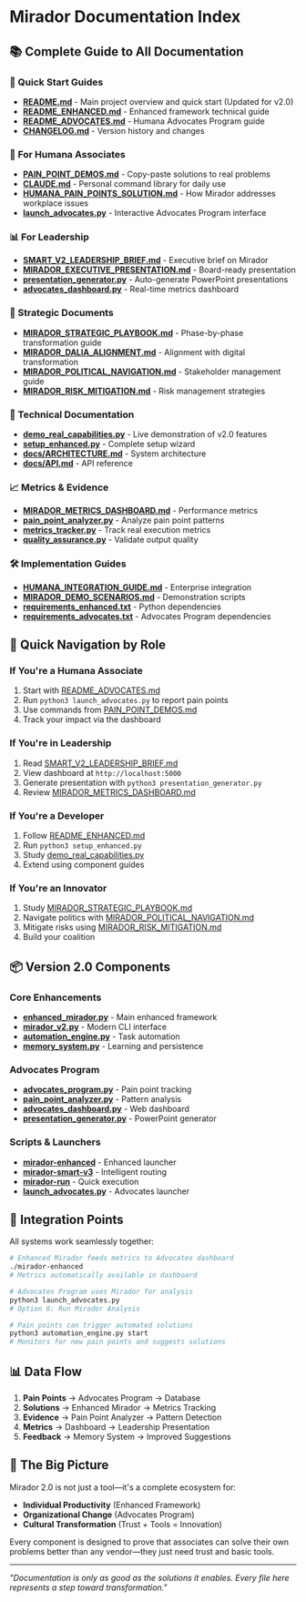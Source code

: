 # Mirador Documentation Index

## 📚 Complete Guide to All Documentation

### 🚀 Quick Start Guides
- **[README.md](README.md)** - Main project overview and quick start (Updated for v2.0)
- **[README_ENHANCED.md](README_ENHANCED.md)** - Enhanced framework technical guide
- **[README_ADVOCATES.md](README_ADVOCATES.md)** - Humana Advocates Program guide
- **[CHANGELOG.md](CHANGELOG.md)** - Version history and changes

### 🏢 For Humana Associates
- **[PAIN_POINT_DEMOS.md](PAIN_POINT_DEMOS.md)** - Copy-paste solutions to real problems
- **[CLAUDE.md](CLAUDE.md)** - Personal command library for daily use
- **[HUMANA_PAIN_POINTS_SOLUTION.md](HUMANA_PAIN_POINTS_SOLUTION.md)** - How Mirador addresses workplace issues
- **[launch_advocates.py](launch_advocates.py)** - Interactive Advocates Program interface

### 📊 For Leadership
- **[SMART_V2_LEADERSHIP_BRIEF.md](SMART_V2_LEADERSHIP_BRIEF.md)** - Executive brief on Mirador
- **[MIRADOR_EXECUTIVE_PRESENTATION.md](MIRADOR_EXECUTIVE_PRESENTATION.md)** - Board-ready presentation
- **[presentation_generator.py](presentation_generator.py)** - Auto-generate PowerPoint presentations
- **[advocates_dashboard.py](advocates_dashboard.py)** - Real-time metrics dashboard

### 🎯 Strategic Documents
- **[MIRADOR_STRATEGIC_PLAYBOOK.md](MIRADOR_STRATEGIC_PLAYBOOK.md)** - Phase-by-phase transformation guide
- **[MIRADOR_DALIA_ALIGNMENT.md](MIRADOR_DALIA_ALIGNMENT.md)** - Alignment with digital transformation
- **[MIRADOR_POLITICAL_NAVIGATION.md](MIRADOR_POLITICAL_NAVIGATION.md)** - Stakeholder management guide
- **[MIRADOR_RISK_MITIGATION.md](MIRADOR_RISK_MITIGATION.md)** - Risk management strategies

### 🔧 Technical Documentation
- **[demo_real_capabilities.py](demo_real_capabilities.py)** - Live demonstration of v2.0 features
- **[setup_enhanced.py](setup_enhanced.py)** - Complete setup wizard
- **[docs/ARCHITECTURE.md](docs/ARCHITECTURE.md)** - System architecture
- **[docs/API.md](docs/API.md)** - API reference

### 📈 Metrics & Evidence
- **[MIRADOR_METRICS_DASHBOARD.md](MIRADOR_METRICS_DASHBOARD.md)** - Performance metrics
- **[pain_point_analyzer.py](pain_point_analyzer.py)** - Analyze pain point patterns
- **[metrics_tracker.py](metrics_tracker.py)** - Track real execution metrics
- **[quality_assurance.py](quality_assurance.py)** - Validate output quality

### 🛠️ Implementation Guides
- **[HUMANA_INTEGRATION_GUIDE.md](HUMANA_INTEGRATION_GUIDE.md)** - Enterprise integration
- **[MIRADOR_DEMO_SCENARIOS.md](MIRADOR_DEMO_SCENARIOS.md)** - Demonstration scripts
- **[requirements_enhanced.txt](requirements_enhanced.txt)** - Python dependencies
- **[requirements_advocates.txt](requirements_advocates.txt)** - Advocates Program dependencies

## 🎯 Quick Navigation by Role

### If You're a Humana Associate
1. Start with [README_ADVOCATES.md](README_ADVOCATES.md)
2. Run `python3 launch_advocates.py` to report pain points
3. Use commands from [PAIN_POINT_DEMOS.md](PAIN_POINT_DEMOS.md)
4. Track your impact via the dashboard

### If You're in Leadership
1. Read [SMART_V2_LEADERSHIP_BRIEF.md](SMART_V2_LEADERSHIP_BRIEF.md)
2. View dashboard at `http://localhost:5000`
3. Generate presentation with `python3 presentation_generator.py`
4. Review [MIRADOR_METRICS_DASHBOARD.md](MIRADOR_METRICS_DASHBOARD.md)

### If You're a Developer
1. Follow [README_ENHANCED.md](README_ENHANCED.md)
2. Run `python3 setup_enhanced.py`
3. Study [demo_real_capabilities.py](demo_real_capabilities.py)
4. Extend using component guides

### If You're an Innovator
1. Study [MIRADOR_STRATEGIC_PLAYBOOK.md](MIRADOR_STRATEGIC_PLAYBOOK.md)
2. Navigate politics with [MIRADOR_POLITICAL_NAVIGATION.md](MIRADOR_POLITICAL_NAVIGATION.md)
3. Mitigate risks using [MIRADOR_RISK_MITIGATION.md](MIRADOR_RISK_MITIGATION.md)
4. Build your coalition

## 📦 Version 2.0 Components

### Core Enhancements
- **[enhanced_mirador.py](enhanced_mirador.py)** - Main enhanced framework
- **[mirador_v2.py](mirador_v2.py)** - Modern CLI interface
- **[automation_engine.py](automation_engine.py)** - Task automation
- **[memory_system.py](memory_system.py)** - Learning and persistence

### Advocates Program
- **[advocates_program.py](advocates_program.py)** - Pain point tracking
- **[pain_point_analyzer.py](pain_point_analyzer.py)** - Pattern analysis
- **[advocates_dashboard.py](advocates_dashboard.py)** - Web dashboard
- **[presentation_generator.py](presentation_generator.py)** - PowerPoint generator

### Scripts & Launchers
- **[mirador-enhanced](mirador-enhanced)** - Enhanced launcher
- **[mirador-smart-v3](mirador-smart-v3)** - Intelligent routing
- **[mirador-run](mirador-run)** - Quick execution
- **[launch_advocates.py](launch_advocates.py)** - Advocates launcher

## 🔄 Integration Points

All systems work seamlessly together:

```bash
# Enhanced Mirador feeds metrics to Advocates dashboard
./mirador-enhanced
# Metrics automatically available in dashboard

# Advocates Program uses Mirador for analysis
python3 launch_advocates.py
# Option 6: Run Mirador Analysis

# Pain points can trigger automated solutions
python3 automation_engine.py start
# Monitors for new pain points and suggests solutions
```

## 📊 Data Flow

1. **Pain Points** → Advocates Program → Database
2. **Solutions** → Enhanced Mirador → Metrics Tracking
3. **Evidence** → Pain Point Analyzer → Pattern Detection
4. **Metrics** → Dashboard → Leadership Presentation
5. **Feedback** → Memory System → Improved Suggestions

## 🎯 The Big Picture

Mirador 2.0 is not just a tool—it's a complete ecosystem for:
- **Individual Productivity** (Enhanced Framework)
- **Organizational Change** (Advocates Program)
- **Cultural Transformation** (Trust + Tools = Innovation)

Every component is designed to prove that associates can solve their own problems better than any vendor—they just need trust and basic tools.

---

*"Documentation is only as good as the solutions it enables. Every file here represents a step toward transformation."*